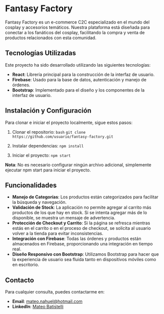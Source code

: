 # Fantasy Factory

Fantasy Factory es un e-commerce C2C especializado en el mundo del cosplay y accesorios temáticos. Nuestra plataforma está diseñada para conectar a los fanáticos del cosplay, facilitando la compra y venta de productos relacionados con esta comunidad.

## Tecnologías Utilizadas

Este proyecto ha sido desarrollado utilizando las siguientes tecnologías:

- **React**: Librería principal para la construcción de la interfaz de usuario.
- **Firebase**: Usado para la base de datos, autenticación y manejo de órdenes.
- **Bootstrap**: Implementado para el diseño y los componentes de la interfaz de usuario.

## Instalación y Configuración

Para clonar e iniciar el proyecto localmente, sigue estos pasos:

1. Clonar el repositorio:
   `bash`
   `git clone https://github.com/usuario/fantasy-factory.git`

2. Instalar dependencias:
    ```npm install```

3. Iniciar el proyecto:
    ```npm start```

**Nota**: No es necesario configurar ningún archivo adicional, simplemente ejecutar npm start para iniciar el proyecto.

## Funcionalidades

- **Manejo de Categorías**: Los productos están categorizados para facilitar la búsqueda y navegación.
- **Validación de Stock**: La aplicación no permite agregar al carrito más productos de los que hay en stock. Si se intenta agregar más de lo disponible, se muestra un mensaje de advertencia.
- **Protección de Checkout y Carrito**: Si la página se refresca mientras estás en el carrito o en el proceso de checkout, se solicita al usuario volver a la tienda para evitar inconsistencias.
- **Integración con Firebase**: Todas las órdenes y productos están almacenados en Firebase, proporcionando una integración en tiempo real.
- **Diseño Responsivo con Bootstrap**: Utilizamos Bootstrap para hacer que la experiencia de usuario sea fluida tanto en dispositivos móviles como en escritorio.

## Contacto

Para cualquier consulta, puedes contactarme en:

- **Email**: mateo.nahuel@hotmail.com
- **LinkedIn**: [Mateo Batistelli](https://www.linkedin.com/in/mateo-batistelli-63a133229/)
